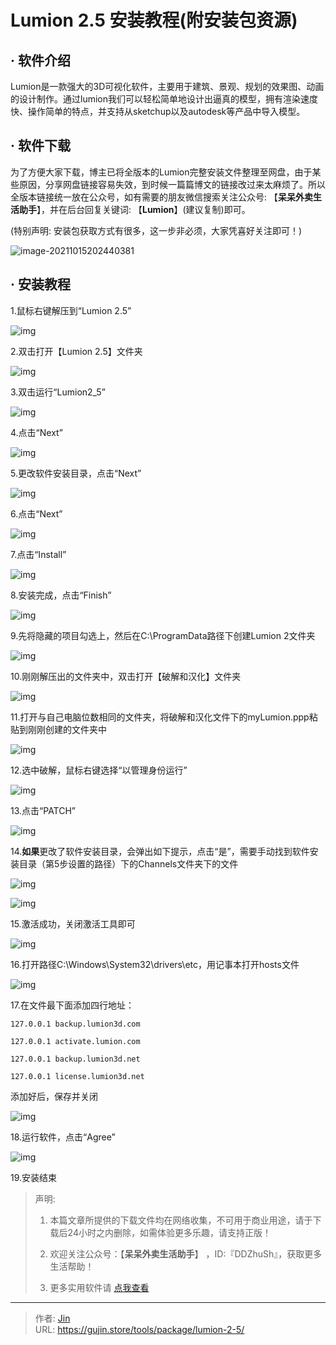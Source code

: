 # Lumion 2.5 安装教程(附安装包资源)


## · 软件介绍
Lumion是一款强大的3D可视化软件，主要用于建筑、景观、规划的效果图、动画的设计制作。通过lumion我们可以轻松简单地设计出逼真的模型，拥有渲染速度快、操作简单的特点，并支持从sketchup以及autodesk等产品中导入模型。


## · 软件下载
为了方便大家下载，博主已将全版本的Lumion完整安装文件整理至网盘，由于某些原因，分享网盘链接容易失效，到时候一篇篇博文的链接改过来太麻烦了。所以全版本链接统一放在公众号，如有需要的朋友微信搜索关注公众号: 【**呆呆外卖生活助手**】，并在后台回复关键词: 【**Lumion**】(建议复制)即可。

(特别声明: 安装包获取方式有很多，这一步非必须，大家凭喜好关注即可！)

![image-20211015202440381](https://img.gujin.store/img/image-20211015202440381.png)

## · 安装教程

1.鼠标右键解压到“Lumion 2.5”

![img](https://img.gujin.store/img/v2-5ebbd4437cc6348e0e7480e0345d1481_720w.png)



2.双击打开【Lumion 2.5】文件夹

![img](https://img.gujin.store/img/v2-67f8206a8050d9c753298a2eddbbf9ac_720w.png)

3.双击运行“Lumion2_5”

![img](https://img.gujin.store/img/v2-760fc58b2cdb7de1b182a32f4642f3c1_720w.png)



4.点击“Next”

![img](https://img.gujin.store/img/v2-863405a8496900fffa50f7231b979a1f_720w.png)



5.更改软件安装目录，点击“Next”

![img](https://img.gujin.store/img/v2-710898703e6dd7e5121a4e9bd09a7a9e_720w.png)



6.点击“Next”

![img](https://img.gujin.store/img/v2-3cce273b44a8534c881a6fd2163312a9_720w.png)



7.点击“Install”

![img](https://img.gujin.store/img/v2-cf12943311afe90035279deee9734167_720w.png)



8.安装完成，点击“Finish”

![img](https://img.gujin.store/img/v2-ba099e7ae26ec9664011e605a60e1818_720w.png)



9.先将隐藏的项目勾选上，然后在C:\ProgramData路径下创建Lumion 2文件夹

![img](https://img.gujin.store/img/v2-39e85bf9373f07d79debbd32fba366e1_720w.png)

10.刚刚解压出的文件夹中，双击打开【破解和汉化】文件夹

![img](https://img.gujin.store/img/v2-cbd0c5542a968140d0ef14b1633bcda2_720w.png)

11.打开与自己电脑位数相同的文件夹，将破解和汉化文件下的myLumion.ppp粘贴到刚刚创建的文件夹中

![img](https://img.gujin.store/img/v2-000b48981ab8e72ff2b8d2d27a9017b6_720w.png)

12.选中破解，鼠标右键选择“以管理身份运行”

![img](https://img.gujin.store/img/v2-f5b547c4744138aa7d3863ee4b9f96ad_720w.png)

13.点击“PATCH”

![img](https://img.gujin.store/img/v2-820c4767006f3bba2e93bbb3bd50df77_720w.png)

14.**如果**更改了软件安装目录，会弹出如下提示，点击“是”，需要手动找到软件安装目录（第5步设置的路径）下的Channels文件夹下的文件

![img](https://img.gujin.store/img/v2-ea14c9d154b800033f5ce5f188149cd9_720w.png)

![img](https://img.gujin.store/img/v2-246335b68bba655765644705f3863b55_720w.png)

15.激活成功，关闭激活工具即可

![img](https://img.gujin.store/img/v2-30f638717eeaf50be6423fbce9b59e22_720w.png)

16.打开路径C:\Windows\System32\drivers\etc，用记事本打开hosts文件

![img](https://img.gujin.store/img/v2-d921181161c9c9441af637c7382cc9c2_720w.png)

17.在文件最下面添加四行地址：

`127.0.0.1 backup.lumion3d.com`

`127.0.0.1 activate.lumion.com`

`127.0.0.1 backup.lumion3d.net`

`127.0.0.1 license.lumion3d.net`

添加好后，保存并关闭

![img](https://img.gujin.store/img/v2-284c77cb78b244bc46b915f2dcaf8bdc_720w.png)

18.运行软件，点击“Agree”

![img](https://img.gujin.store/img/v2-8c5f59fb98c9885852a4bffa650e38f9_720w.png)

19.安装结束




> 声明: 
>
> 1. 本篇文章所提供的下载文件均在网络收集，不可用于商业用途，请于下载后24小时之内删除，如需体验更多乐趣，请支持正版！
>
> 2. 欢迎关注公众号：【**呆呆外卖生活助手**】 ，ID:『DDZhuSh』，获取更多生活帮助！
>
> 3. 更多实用软件请  [点我查看](/tools)

---

> 作者: [Jin](https://img.gujin.store/img/favicon.ico)  
> URL: https://gujin.store/tools/package/lumion-2-5/  

